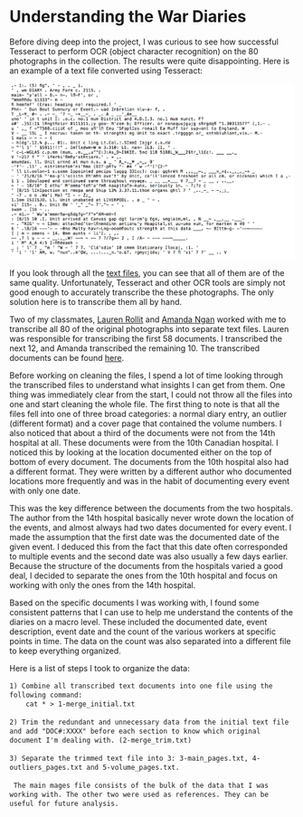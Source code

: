 # Understanding the War Diaries

Before diving deep into the project, I was curious to see how successful Tesseract to perform OCR (object character recognition) on the 80 photographs in the collection. The results were quite disappointing. Here is an example of a text file converted using Tesseract:

![Image of a text file](https://github.com/AlexeiTipenko/HIST3814O_Project_Repo/blob/master/visualizations/tesseract_example.png?raw=true)

If you look through all the [text files](https://github.com/AlexeiTipenko/HIST3814O_Project_Repo/tree/master/war_diaries_ocr), you can see that all of them are of the same quality. Unfortunately, Tesseract and other OCR tools are simply not good enough to accurately transcribe the these photographs. The only solution here is to transcribe them all by hand.

Two of my classmates, [Lauren Rollit](https://github.com/laurenrollit) and [Amanda Ngan](https://github.com/amandangan) worked with me to transcribe all 80 of the original photographs into separate text files. Lauren was responsible for transcribing the first 58 documents. I transcribed the next 12, and Amanda transcribed the remaining 10. The transcribed documents can be found [here](https://github.com/AlexeiTipenko/HIST3814O_Project_Repo/tree/master/all_transcribed_diaries).

Before working on cleaning the files, I spend a lot of time looking through the transcribed files to understand what insights I can get from them. One thing was immediately clear from the start, I could not throw all the files into one and start cleaning the whole file. The first thing to note is that all the files fell into one of three broad categories: a normal diary entry, an outlier (different format) and a cover page that contained the volume numbers. I also noticed that about a third of the documents were not from the 14th hospital at all. These documents were from the 10th Canadian hospital. I noticed this by looking at the location documented either on the top of bottom of every document. The documents from the 10th hospital also had a different format. They were written by a different author who documented locations more frequently and was in the habit of documenting every event with only one date.

This was the key difference between the documents from the two hospitals. The author from the 14th hospital basically never wrote down the location of the events, and almost always had two dates documented for every event. I made the assumption that the first date was the documented date of the given event. I deduced this from the fact that this date often corresponded to multiple events and the second date was also usually a few days earlier. Because the structure of the documents from the hospitals varied a good deal, I decided to separate the ones from the 10th hospital and focus on working with only the ones from the 14th hospital.

Based on the specific documents I was working with, I found some consistent patterns that I can use to help me understand the contents of the diaries on a macro level. These included the documented date, event description, event date and the count of the various workers at specific points in time. The data on the count was also separated into a different file to keep everything organized.

Here is a list of steps I took to organize the data:

    1) Combine all transcribed text documents into one file using the following command:
        cat * > 1-merge_initial.txt

    2) Trim the redundant and unnecessary data from the initial text file and add "DOC#:XXXX" before each section to know which original document I'm dealing with. (2-merge_trim.txt)

    3) Separate the trimmed text file into 3: 3-main_pages.txt, 4-outliers_pages.txt and 5-volume_pages.txt.

     The main mages file consists of the bulk of the data that I was working with. The other two were used as references. They can be useful for future analysis.

